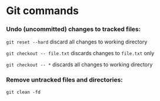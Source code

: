 Git commands
===

### Undo (uncommitted) changes to tracked files:
`git reset --hard` discard all changes to working directory

`git checkout -- file.txt` discards changes to `file.txt` only

`git checkout -- *` discards all changes to working directory

### Remove untracked files and directories:
`git clean -fd`

